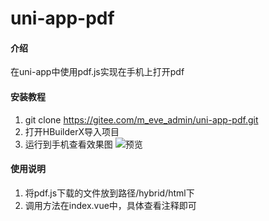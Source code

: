 # uni-app-pdf

#### 介绍
在uni-app中使用pdf.js实现在手机上打开pdf

#### 安装教程

1.  git clone https://gitee.com/m_eve_admin/uni-app-pdf.git
2.  打开HBuilderX导入项目
3.  运行到手机查看效果图
![预览](https://gitee.com/m_eve_admin/pic/blob/master/view-pdf.png)

#### 使用说明

1.  将pdf.js下载的文件放到路径/hybrid/html下
2.  调用方法在index.vue中，具体查看注释即可